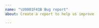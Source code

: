 ```yaml
---
name: "\U0001F41B Bug report"
about: Create a report to help us improve

---
```


<!-- 
Please report issues regarding specific projects in their respective issue trackers, e.g.:
 - Pekko: https://github.com/apache/incubator-pekko/issues
 - Pekko Connectors: https://github.com/apache/incubator-pekko-connectors/issues 
 - Pekko Persistence Cassandra Plugin: https://github.com/apache/incubator-pekko-persistence-cassandra/issues
 - ...

Please explain your issue precisely, and if possible provide a reproducer snippet (this helps resolve issues much quicker).

Thanks for contributing!
-->
